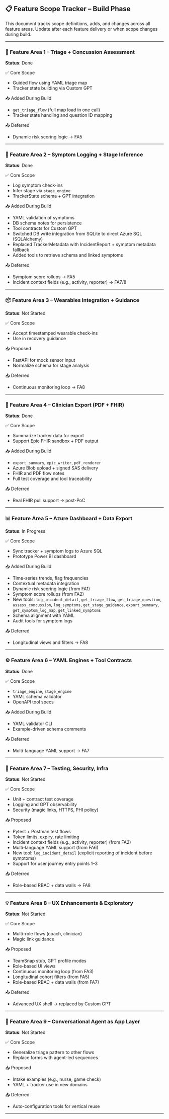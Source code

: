 ## 📋 Feature Scope Tracker – Build Phase

This document tracks scope definitions, adds, and changes across all feature areas.
Update after each feature delivery or when scope changes during build.

---

### 🧠 Feature Area 1 – Triage + Concussion Assessment
**Status**: Done

✅ Core Scope
- Guided flow using YAML triage map
- Tracker state building via Custom GPT

📥 Added During Build
- `get_triage_flow` (full map load in one call)
- Tracker state handling and question ID mapping

📤 Deferred
- Dynamic risk scoring logic → FA5

---

### 📅 Feature Area 2 – Symptom Logging + Stage Inference
**Status**: Done

✅ Core Scope
- Log symptom check-ins
- Infer stage via `stage_engine`
- TrackerState schema + GPT integration

📥 Added During Build
- YAML validation of symptoms
- DB schema notes for persistence
- Tool contracts for Custom GPT
- Switched DB write integration from SQLite to direct Azure SQL (SQLAlchemy)
- Replaced TrackerMetadata with IncidentReport + symptom metadata fallback
- Added tools to retrieve schema and linked symptoms

📤 Deferred
- Symptom score rollups → FA5
- Incident context fields (e.g., activity, reporter) → FA7/8

---

### 📦 Feature Area 3 – Wearables Integration + Guidance
**Status**: Not Started

✅ Core Scope
- Accept timestamped wearable check-ins
- Use in recovery guidance

📥 Proposed
- FastAPI for mock sensor input
- Normalize schema for stage analysis

📤 Deferred
- Continuous monitoring loop → FA8

---

### 🏥 Feature Area 4 – Clinician Export (PDF + FHIR)
**Status**: Done

✅ Core Scope
- Summarize tracker data for export
- Support Epic FHIR sandbox + PDF output

📥 Added During Build
- `export_summary`, `epic_writer`, `pdf_renderer`
- Azure Blob upload + signed SAS delivery
- FHIR and PDF flow notes
- Full test coverage and tool traceability

📤 Deferred
- Real FHIR pull support → post-PoC

---

### 📊 Feature Area 5 – Azure Dashboard + Data Export
**Status**: In Progress

✅ Core Scope
- Sync tracker + symptom logs to Azure SQL
- Prototype Power BI dashboard

📥 Added During Build
- Time-series trends, flag frequencies
- Contextual metadata integration
- Dynamic risk scoring logic (from FA1)
- Symptom score rollups (from FA2)
- New tools: `log_incident_detail`, `get_triage_flow`, `get_triage_question`, `assess_concussion`, `log_symptoms`, `get_stage_guidance`, `export_summary`, `get_symptom_log_map`, `get_linked_symptoms`
- Schema alignment with YAML
- Audit tools for symptom logs

📤 Deferred
- Longitudinal views and filters → FA8

---

### ⚙️ Feature Area 6 – YAML Engines + Tool Contracts
**Status**: Done

✅ Core Scope
- `triage_engine`, `stage_engine`
- YAML schema validator
- OpenAPI tool specs

📥 Added During Build
- YAML validator CLI
- Example-driven schema comments

📤 Deferred
- Multi-language YAML support → FA7

---

### 🧪 Feature Area 7 – Testing, Security, Infra
**Status**: Not Started

✅ Core Scope
- Unit + contract test coverage
- Logging and GPT observability
- Security (magic links, HTTPS, PHI policy)

📥 Proposed
- Pytest + Postman test flows
- Token limits, expiry, rate limiting
- Incident context fields (e.g., activity, reporter) (from FA2)
- Multi-language YAML support (from FA6)
- New tool: `log_incident_detail` (explicit reporting of incident before symptoms)
- Support for user journey entry points 1–3

📤 Deferred
- Role-based RBAC + data walls → FA8

---

### 💡 Feature Area 8 – UX Enhancements & Exploratory
**Status**: Not Started

✅ Core Scope
- Multi-role flows (coach, clinician)
- Magic link guidance

📥 Proposed
- TeamSnap stub, GPT profile modes
- Role-based UI views
- Continuous monitoring loop (from FA3)
- Longitudinal cohort filters (from FA5)
- Role-based RBAC + data walls (from FA7)

📤 Deferred
- Advanced UX shell → replaced by Custom GPT

---

### 🧭 Feature Area 9 – Conversational Agent as App Layer
**Status**: Not Started

✅ Core Scope
- Generalize triage pattern to other flows
- Replace forms with agent-led sequences

📥 Proposed
- Intake examples (e.g., nurse, game check)
- YAML + tracker use in new domains

📤 Deferred
- Auto-configuration tools for vertical reuse

---